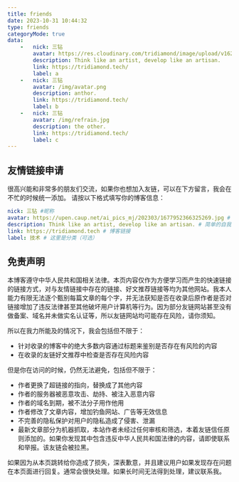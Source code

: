 ```yaml
---
title: friends
date: 2023-10-31 10:44:32
type: friends
categoryMode: true
data:
    -   nick: 三钻
        avatar: https://res.cloudinary.com/tridiamond/image/upload/v1625037705/ObsidianestLogo-hex_hecqbw.png
        description: Think like an artist, develop like an artisan.
        link: https://tridiamond.tech/
        label: a
    -   nick: 三钻
        avatar: /img/avatar.png
        description: anthor.
        link: https://tridiamond.tech/
        label: b
    -   nick: 三钻
        avatar: /img/refrain.jpg
        description: the other.
        link: https://tridiamond.tech/
        label: c
---
```

## 友情链接申请
很高兴能和非常多的朋友们交流，如果你也想加入友链，可以在下方留言，我会在不忙的时候统一添加。
请按以下格式填写你的博客信息：
```Yaml
nick: 三钻 #昵称
avatar: https://upen.caup.net/ai_pics_mj/202303/1677952366325269.jpg # 你的头像
description: Think like an artist, develop like an artisan. # 简单的自我描述
link: https://tridiamond.tech # 博客链接
label: 技术 # 这里是分类（可选）
```

## 免责声明
本博客遵守中华人民共和国相关法律。本页内容仅作为方便学习而产生的快速链接的链接方式，对与友情链接中存在的链接、好文推荐链接等均为其他网站。我本人能力有限无法逐个甄别每篇文章的每个字，并无法获知是否在收录后原作者是否对链接增加了违反法律甚至其他破坏用户计算机等行为。因为部分友链网站甚至没有做备案、域名并未做实名认证等，所以友链网站均可能存在风险，请你须知。

所以在我力所能及的情况下，我会包括但不限于：
- 针对收录的博客中的绝大多数内容通过标题来鉴别是否存在有风险的内容
- 在收录的友链好文推荐中检查是否存在风险内容

但是你在访问的时候，仍然无法避免，包括但不限于：
- 作者更换了超链接的指向，替换成了其他内容
- 作者的服务器被恶意攻击、劫持、被注入恶意内容
- 作者的域名到期，被不法分子用作他用
- 作者修改了文章内容，增加钓鱼网站、广告等无效信息
- 不完善的隐私保护对用户的隐私造成了侵害、泄漏
- 最新文章部分为机器抓取，本站作者未经过任何审核和筛选，本着友链信任原则添加的。如果你发现其中包含违反中华人民共和国法律的内容，请即使联系和举报。该友链会被拉黑。

如果因为从本页跳转给你造成了损失，深表歉意，并且建议用户如果发现存在问题在本页面进行回复。通常会很快处理。如果长时间无法得到处理，建议联系我。